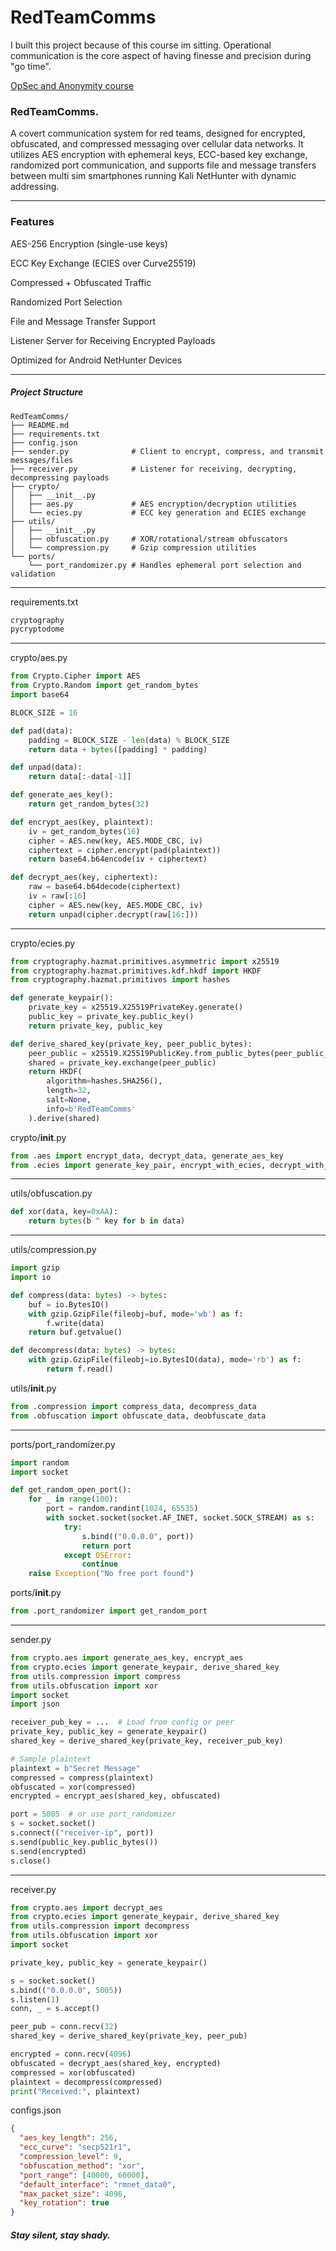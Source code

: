 # RedTeamComms

I built this project because of this course im sitting.
Operational communication is the core aspect of having finesse and precision during "go time".

[OpSec and Anonymity course](https://redteamleaders.coursestack.com/courses/e07e722b-642c-4191-b3a3-29cf39236968/take/11-the-origins-of-opsec-from-military-doctrine-to-offensive-cyber-operations)


### RedTeamComms.

A covert communication system for red teams, designed for encrypted, obfuscated, and compressed messaging over cellular data networks. It utilizes AES encryption with ephemeral keys, ECC-based key exchange, randomized port communication, and supports file and message transfers between multi sim smartphones running Kali NetHunter with dynamic addressing.


---

### Features

AES-256 Encryption (single-use keys)

ECC Key Exchange (ECIES over Curve25519)

Compressed + Obfuscated Traffic

Randomized Port Selection

File and Message Transfer Support

Listener Server for Receiving Encrypted Payloads

Optimized for Android NetHunter Devices



---

##### Project Structure
```
RedTeamComms/
├── README.md
├── requirements.txt
├── config.json
├── sender.py              # Client to encrypt, compress, and transmit messages/files
├── receiver.py            # Listener for receiving, decrypting, decompressing payloads
├── crypto/
│   ├── __init__.py
│   ├── aes.py             # AES encryption/decryption utilities
│   └── ecies.py           # ECC key generation and ECIES exchange
├── utils/
│   ├── __init__.py
│   ├── obfuscation.py     # XOR/rotational/stream obfuscators
│   └── compression.py     # Gzip compression utilities
└── ports/
    └── port_randomizer.py # Handles ephemeral port selection and validation
```

---

requirements.txt
```txt
cryptography
pycryptodome
```

---

crypto/aes.py
```python
from Crypto.Cipher import AES
from Crypto.Random import get_random_bytes
import base64

BLOCK_SIZE = 16

def pad(data):
    padding = BLOCK_SIZE - len(data) % BLOCK_SIZE
    return data + bytes([padding] * padding)

def unpad(data):
    return data[:-data[-1]]

def generate_aes_key():
    return get_random_bytes(32)

def encrypt_aes(key, plaintext):
    iv = get_random_bytes(16)
    cipher = AES.new(key, AES.MODE_CBC, iv)
    ciphertext = cipher.encrypt(pad(plaintext))
    return base64.b64encode(iv + ciphertext)

def decrypt_aes(key, ciphertext):
    raw = base64.b64decode(ciphertext)
    iv = raw[:16]
    cipher = AES.new(key, AES.MODE_CBC, iv)
    return unpad(cipher.decrypt(raw[16:]))
```

---

crypto/ecies.py
```python
from cryptography.hazmat.primitives.asymmetric import x25519
from cryptography.hazmat.primitives.kdf.hkdf import HKDF
from cryptography.hazmat.primitives import hashes

def generate_keypair():
    private_key = x25519.X25519PrivateKey.generate()
    public_key = private_key.public_key()
    return private_key, public_key

def derive_shared_key(private_key, peer_public_bytes):
    peer_public = x25519.X25519PublicKey.from_public_bytes(peer_public_bytes)
    shared = private_key.exchange(peer_public)
    return HKDF(
        algorithm=hashes.SHA256(),
        length=32,
        salt=None,
        info=b'RedTeamComms'
    ).derive(shared)
```

crypto/__init__.py
```python
from .aes import encrypt_data, decrypt_data, generate_aes_key
from .ecies import generate_key_pair, encrypt_with_ecies, decrypt_with_ecies
```

---

utils/obfuscation.py
```python
def xor(data, key=0xAA):
    return bytes(b ^ key for b in data)
```

---

utils/compression.py
```python
import gzip
import io

def compress(data: bytes) -> bytes:
    buf = io.BytesIO()
    with gzip.GzipFile(fileobj=buf, mode='wb') as f:
        f.write(data)
    return buf.getvalue()

def decompress(data: bytes) -> bytes:
    with gzip.GzipFile(fileobj=io.BytesIO(data), mode='rb') as f:
        return f.read()
```
utils/__init__.py
```python
from .compression import compress_data, decompress_data
from .obfuscation import obfuscate_data, deobfuscate_data
```

---

ports/port_randomizer.py
```python
import random
import socket

def get_random_open_port():
    for _ in range(100):
        port = random.randint(1024, 65535)
        with socket.socket(socket.AF_INET, socket.SOCK_STREAM) as s:
            try:
                s.bind(("0.0.0.0", port))
                return port
            except OSError:
                continue
    raise Exception("No free port found")
```

ports/__init__.py
```python
from .port_randomizer import get_random_port
```
---

sender.py
```python
from crypto.aes import generate_aes_key, encrypt_aes
from crypto.ecies import generate_keypair, derive_shared_key
from utils.compression import compress
from utils.obfuscation import xor
import socket
import json

receiver_pub_key = ...  # Load from config or peer
private_key, public_key = generate_keypair()
shared_key = derive_shared_key(private_key, receiver_pub_key)

# Sample plaintext
plaintext = b"Secret Message"
compressed = compress(plaintext)
obfuscated = xor(compressed)
encrypted = encrypt_aes(shared_key, obfuscated)

port = 5005  # or use port_randomizer
s = socket.socket()
s.connect(("receiver-ip", port))
s.send(public_key.public_bytes())
s.send(encrypted)
s.close()
```

---

receiver.py
```python
from crypto.aes import decrypt_aes
from crypto.ecies import generate_keypair, derive_shared_key
from utils.compression import decompress
from utils.obfuscation import xor
import socket

private_key, public_key = generate_keypair()

s = socket.socket()
s.bind(("0.0.0.0", 5005))
s.listen(1)
conn, _ = s.accept()

peer_pub = conn.recv(32)
shared_key = derive_shared_key(private_key, peer_pub)

encrypted = conn.recv(4096)
obfuscated = decrypt_aes(shared_key, encrypted)
compressed = xor(obfuscated)
plaintext = decompress(compressed)
print("Received:", plaintext)
```
configs.json
```json
{
  "aes_key_length": 256,
  "ecc_curve": "secp521r1",
  "compression_level": 9,
  "obfuscation_method": "xor",
  "port_range": [40000, 60000],
  "default_interface": "rmnet_data0",
  "max_packet_size": 4096,
  "key_rotation": true
}
```

##### Stay silent, stay shady.
